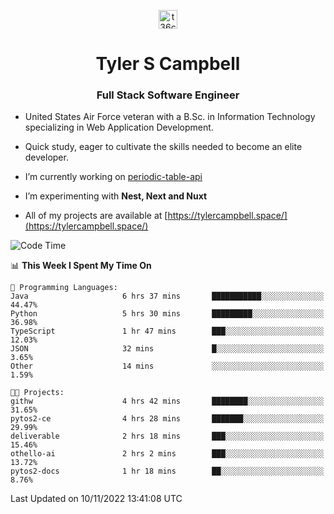 <p align="center">
<a href="https://www.linkedin.com/in/t36campbell" target="blank"><img align="center" src="https://ik.imagekit.io/t36campbell/Portfolio/linkedin.png.original_m8bbGgPh6.png" alt="t36campbell" height="30" width="30" /></a>
</p>
<h1 align="center">Tyler S Campbell</h1>
<h3 align="center">Full Stack Software Engineer</h3>

* United States Air Force veteran with a B.Sc. in Information Technology specializing in Web Application Development. 

* Quick study, eager to cultivate the skills needed to become an elite developer.

* I’m currently working on [periodic-table-api](https://github.com/t36campbell/periodic-table-api)

* I’m experimenting with **Nest, Next and Nuxt**

* All of my projects are available at [https://tylercampbell.space/](https://tylercampbell.space/)

<!--START_SECTION:waka-->
![Code Time](http://img.shields.io/badge/Code%20Time-1%2C981%20hrs%2035%20mins-blue)

📊 **This Week I Spent My Time On** 

```text
💬 Programming Languages: 
Java                     6 hrs 37 mins       ███████████░░░░░░░░░░░░░░   44.47% 
Python                   5 hrs 30 mins       █████████░░░░░░░░░░░░░░░░   36.98% 
TypeScript               1 hr 47 mins        ███░░░░░░░░░░░░░░░░░░░░░░   12.03% 
JSON                     32 mins             █░░░░░░░░░░░░░░░░░░░░░░░░   3.65% 
Other                    14 mins             ░░░░░░░░░░░░░░░░░░░░░░░░░   1.59%

🐱‍💻 Projects: 
githw                    4 hrs 42 mins       ████████░░░░░░░░░░░░░░░░░   31.65% 
pytos2-ce                4 hrs 28 mins       ███████░░░░░░░░░░░░░░░░░░   29.99% 
deliverable              2 hrs 18 mins       ███░░░░░░░░░░░░░░░░░░░░░░   15.46% 
othello-ai               2 hrs 2 mins        ███░░░░░░░░░░░░░░░░░░░░░░   13.72% 
pytos2-docs              1 hr 18 mins        ██░░░░░░░░░░░░░░░░░░░░░░░   8.76%

```


 Last Updated on 10/11/2022 13:41:08 UTC
<!--END_SECTION:waka-->
